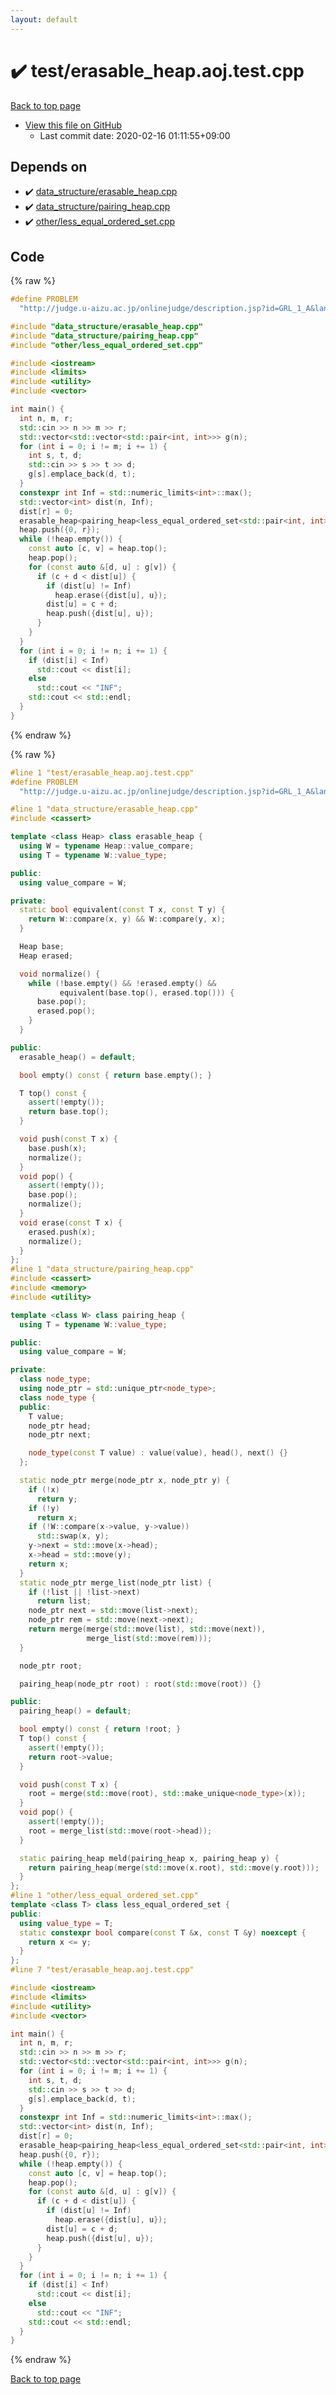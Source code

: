 ```yaml
---
layout: default
---
```


<!-- mathjax config similar to math.stackexchange -->
<script type="text/javascript" async
  src="https://cdnjs.cloudflare.com/ajax/libs/mathjax/2.7.5/MathJax.js?config=TeX-MML-AM_CHTML">
</script>
<script type="text/x-mathjax-config">
  MathJax.Hub.Config({
    TeX: { equationNumbers: { autoNumber: "AMS" }},
    tex2jax: {
      inlineMath: [ ['$','$'] ],
      processEscapes: true
    },
    "HTML-CSS": { matchFontHeight: false },
    displayAlign: "left",
    displayIndent: "2em"
  });
</script>

<script type="text/javascript" src="https://cdnjs.cloudflare.com/ajax/libs/jquery/3.4.1/jquery.min.js"></script>
<script src="https://cdn.jsdelivr.net/npm/jquery-balloon-js@1.1.2/jquery.balloon.min.js" integrity="sha256-ZEYs9VrgAeNuPvs15E39OsyOJaIkXEEt10fzxJ20+2I=" crossorigin="anonymous"></script>
<script type="text/javascript" src="../../assets/js/copy-button.js"></script>
<link rel="stylesheet" href="../../assets/css/copy-button.css" />


# :heavy_check_mark: test/erasable_heap.aoj.test.cpp

<a href="../../index.html">Back to top page</a>

* <a href="{{ site.github.repository_url }}/blob/master/test/erasable_heap.aoj.test.cpp">View this file on GitHub</a>
    - Last commit date: 2020-02-16 01:11:55+09:00




## Depends on

* :heavy_check_mark: <a href="../../library/data_structure/erasable_heap.cpp.html">data_structure/erasable_heap.cpp</a>
* :heavy_check_mark: <a href="../../library/data_structure/pairing_heap.cpp.html">data_structure/pairing_heap.cpp</a>
* :heavy_check_mark: <a href="../../library/other/less_equal_ordered_set.cpp.html">other/less_equal_ordered_set.cpp</a>


## Code

<a id="unbundled"></a>
{% raw %}
```cpp
#define PROBLEM                                                                \
  "http://judge.u-aizu.ac.jp/onlinejudge/description.jsp?id=GRL_1_A&lang=ja"

#include "data_structure/erasable_heap.cpp"
#include "data_structure/pairing_heap.cpp"
#include "other/less_equal_ordered_set.cpp"

#include <iostream>
#include <limits>
#include <utility>
#include <vector>

int main() {
  int n, m, r;
  std::cin >> n >> m >> r;
  std::vector<std::vector<std::pair<int, int>>> g(n);
  for (int i = 0; i != m; i += 1) {
    int s, t, d;
    std::cin >> s >> t >> d;
    g[s].emplace_back(d, t);
  }
  constexpr int Inf = std::numeric_limits<int>::max();
  std::vector<int> dist(n, Inf);
  dist[r] = 0;
  erasable_heap<pairing_heap<less_equal_ordered_set<std::pair<int, int>>>> heap;
  heap.push({0, r});
  while (!heap.empty()) {
    const auto [c, v] = heap.top();
    heap.pop();
    for (const auto &[d, u] : g[v]) {
      if (c + d < dist[u]) {
        if (dist[u] != Inf)
          heap.erase({dist[u], u});
        dist[u] = c + d;
        heap.push({dist[u], u});
      }
    }
  }
  for (int i = 0; i != n; i += 1) {
    if (dist[i] < Inf)
      std::cout << dist[i];
    else
      std::cout << "INF";
    std::cout << std::endl;
  }
}
```
{% endraw %}

<a id="bundled"></a>
{% raw %}
```cpp
#line 1 "test/erasable_heap.aoj.test.cpp"
#define PROBLEM                                                                \
  "http://judge.u-aizu.ac.jp/onlinejudge/description.jsp?id=GRL_1_A&lang=ja"

#line 1 "data_structure/erasable_heap.cpp"
#include <cassert>

template <class Heap> class erasable_heap {
  using W = typename Heap::value_compare;
  using T = typename W::value_type;

public:
  using value_compare = W;

private:
  static bool equivalent(const T x, const T y) {
    return W::compare(x, y) && W::compare(y, x);
  }

  Heap base;
  Heap erased;

  void normalize() {
    while (!base.empty() && !erased.empty() &&
           equivalent(base.top(), erased.top())) {
      base.pop();
      erased.pop();
    }
  }

public:
  erasable_heap() = default;

  bool empty() const { return base.empty(); }

  T top() const {
    assert(!empty());
    return base.top();
  }

  void push(const T x) {
    base.push(x);
    normalize();
  }
  void pop() {
    assert(!empty());
    base.pop();
    normalize();
  }
  void erase(const T x) {
    erased.push(x);
    normalize();
  }
};
#line 1 "data_structure/pairing_heap.cpp"
#include <cassert>
#include <memory>
#include <utility>

template <class W> class pairing_heap {
  using T = typename W::value_type;

public:
  using value_compare = W;

private:
  class node_type;
  using node_ptr = std::unique_ptr<node_type>;
  class node_type {
  public:
    T value;
    node_ptr head;
    node_ptr next;

    node_type(const T value) : value(value), head(), next() {}
  };

  static node_ptr merge(node_ptr x, node_ptr y) {
    if (!x)
      return y;
    if (!y)
      return x;
    if (!W::compare(x->value, y->value))
      std::swap(x, y);
    y->next = std::move(x->head);
    x->head = std::move(y);
    return x;
  }
  static node_ptr merge_list(node_ptr list) {
    if (!list || !list->next)
      return list;
    node_ptr next = std::move(list->next);
    node_ptr rem = std::move(next->next);
    return merge(merge(std::move(list), std::move(next)),
                 merge_list(std::move(rem)));
  }

  node_ptr root;

  pairing_heap(node_ptr root) : root(std::move(root)) {}

public:
  pairing_heap() = default;

  bool empty() const { return !root; }
  T top() const {
    assert(!empty());
    return root->value;
  }

  void push(const T x) {
    root = merge(std::move(root), std::make_unique<node_type>(x));
  }
  void pop() {
    assert(!empty());
    root = merge_list(std::move(root->head));
  }

  static pairing_heap meld(pairing_heap x, pairing_heap y) {
    return pairing_heap(merge(std::move(x.root), std::move(y.root)));
  }
};
#line 1 "other/less_equal_ordered_set.cpp"
template <class T> class less_equal_ordered_set {
public:
  using value_type = T;
  static constexpr bool compare(const T &x, const T &y) noexcept {
    return x <= y;
  }
};
#line 7 "test/erasable_heap.aoj.test.cpp"

#include <iostream>
#include <limits>
#include <utility>
#include <vector>

int main() {
  int n, m, r;
  std::cin >> n >> m >> r;
  std::vector<std::vector<std::pair<int, int>>> g(n);
  for (int i = 0; i != m; i += 1) {
    int s, t, d;
    std::cin >> s >> t >> d;
    g[s].emplace_back(d, t);
  }
  constexpr int Inf = std::numeric_limits<int>::max();
  std::vector<int> dist(n, Inf);
  dist[r] = 0;
  erasable_heap<pairing_heap<less_equal_ordered_set<std::pair<int, int>>>> heap;
  heap.push({0, r});
  while (!heap.empty()) {
    const auto [c, v] = heap.top();
    heap.pop();
    for (const auto &[d, u] : g[v]) {
      if (c + d < dist[u]) {
        if (dist[u] != Inf)
          heap.erase({dist[u], u});
        dist[u] = c + d;
        heap.push({dist[u], u});
      }
    }
  }
  for (int i = 0; i != n; i += 1) {
    if (dist[i] < Inf)
      std::cout << dist[i];
    else
      std::cout << "INF";
    std::cout << std::endl;
  }
}

```
{% endraw %}

<a href="../../index.html">Back to top page</a>

